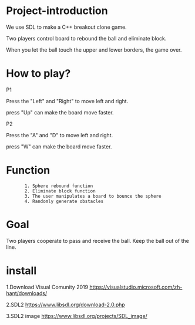 # Project-introduction
We use SDL to make a C++ breakout clone game.

Two players control board to rebound the ball and eliminate block.

When you let the ball touch the upper and lower borders, the game over.

# How to play?
P1

Press the "Left" and "Right" to move left and right.

press "Up" can make the board move faster.

P2

Press the "A" and "D" to move left and right.

press "W" can make the board move faster.


# Function  
           1. Sphere rebound function
           2. Eliminate block function
           3. The user manipulates a board to bounce the sphere
           4. Randomly generate obstacles
           
# Goal 
Two players cooperate to pass and receive the ball. Keep the ball out of the line.

# install
1.Download Visual Comunity 2019
https://visualstudio.microsoft.com/zh-hant/downloads/

2.SDL2 
https://www.libsdl.org/download-2.0.php

3.SDL2 image
https://www.libsdl.org/projects/SDL_image/
